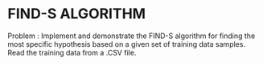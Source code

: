 # FIND-S ALGORITHM 

Problem : Implement and demonstrate the FIND-S algorithm for finding the most specific hypothesis based on a given set of training data samples. Read the training data from a .CSV file.